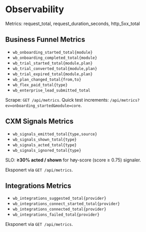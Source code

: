 # Observability

Metrics: request_total, request_duration_seconds, http_5xx_total

## Business Funnel Metrics

- `wb_onboarding_started_total{module}`
- `wb_onboarding_completed_total{module}`
- `wb_trial_started_total{module,plan}`
- `wb_trial_converted_total{module,plan}`
- `wb_trial_expired_total{module,plan}`
- `wb_plan_changed_total{from,to}`
- `wb_flex_paid_total{type}`
- `wb_enterprise_lead_submitted_total`

Scrape: `GET /api/metrics`. Quick test increments: `/api/metrics?ev=onboarding_started&module=core`.

## CXM Signals Metrics

- `wb_signals_emitted_total{type,source}`
- `wb_signals_shown_total{type}`
- `wb_signals_acted_total{type}`
- `wb_signals_ignored_total{type}`

SLO: **≥30% acted / shown** for høy-score (score ≥ 0.75) signaler.

Eksponert via `GET /api/metrics`.

## Integrations Metrics

- `wb_integrations_suggested_total{provider}`
- `wb_integrations_connect_started_total{provider}`
- `wb_integrations_connected_total{provider}`
- `wb_integrations_failed_total{provider}`

Eksponert via `GET /api/metrics`.

